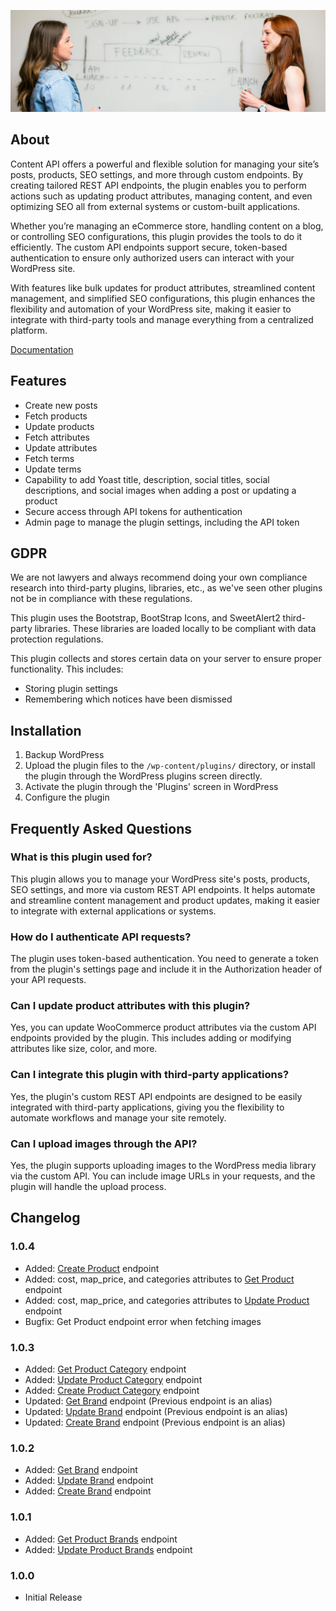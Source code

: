 ![Content API Banner](.wordpress-org/banner-1880x609.png)

## About

Content API offers a powerful and flexible solution for managing your site’s posts, products, SEO settings, and more through custom endpoints. By creating tailored REST API endpoints, the plugin enables you to perform actions such as updating product attributes, managing content, and even optimizing SEO all from external systems or custom-built applications.

Whether you’re managing an eCommerce store, handling content on a blog, or controlling SEO configurations, this plugin provides the tools to do it efficiently. The custom API endpoints support secure, token-based authentication to ensure only authorized users can interact with your WordPress site.

With features like bulk updates for product attributes, streamlined content management, and simplified SEO configurations, this plugin enhances the flexibility and automation of your WordPress site, making it easier to integrate with third-party tools and manage everything from a centralized platform.

[Documentation](https://www.polyplugins.com/docs/content-api/)

## Features

- Create new posts
- Fetch products
- Update products
- Fetch attributes
- Update attributes
- Fetch terms
- Update terms
- Capability to add Yoast title, description, social titles, social descriptions, and social images when adding a post or updating a product
- Secure access through API tokens for authentication
- Admin page to manage the plugin settings, including the API token

## GDPR

We are not lawyers and always recommend doing your own compliance research into third-party plugins, libraries, etc., as we've seen other plugins not be in compliance with these regulations.

This plugin uses the Bootstrap, BootStrap Icons, and SweetAlert2 third-party libraries. These libraries are loaded locally to be compliant with data protection regulations.

This plugin collects and stores certain data on your server to ensure proper functionality. This includes:

- Storing plugin settings
- Remembering which notices have been dismissed

## Installation

1. Backup WordPress
2. Upload the plugin files to the `/wp-content/plugins/` directory, or install the plugin through the WordPress plugins screen directly.
3. Activate the plugin through the 'Plugins' screen in WordPress
4. Configure the plugin

## Frequently Asked Questions

### What is this plugin used for?

This plugin allows you to manage your WordPress site's posts, products, SEO settings, and more via custom REST API endpoints. It helps automate and streamline content management and product updates, making it easier to integrate with external applications or systems.

### How do I authenticate API requests?

The plugin uses token-based authentication. You need to generate a token from the plugin's settings page and include it in the Authorization header of your API requests.

### Can I update product attributes with this plugin?

Yes, you can update WooCommerce product attributes via the custom API endpoints provided by the plugin. This includes adding or modifying attributes like size, color, and more.

### Can I integrate this plugin with third-party applications?

Yes, the plugin's custom REST API endpoints are designed to be easily integrated with third-party applications, giving you the flexibility to automate workflows and manage your site remotely.

### Can I upload images through the API?

Yes, the plugin supports uploading images to the WordPress media library via the custom API. You can include image URLs in your requests, and the plugin will handle the upload process.

## Changelog

### 1.0.4
* Added: [Create Product](https://www.polyplugins.com/docs/content-api/api/create-product/) endpoint
* Added: cost, map_price, and categories attributes to [Get Product](https://www.polyplugins.com/docs/content-api/api/get-product/) endpoint
* Added: cost, map_price, and categories attributes to [Update Product](https://www.polyplugins.com/docs/content-api/api/update-product/) endpoint
* Bugfix: Get Product endpoint error when fetching images

### 1.0.3

* Added: [Get Product Category](https://www.polyplugins.com/docs/content-api/api/get-product-category/) endpoint
* Added: [Update Product Category](https://www.polyplugins.com/docs/content-api/api/update-product-category/) endpoint
* Added: [Create Product Category](https://www.polyplugins.com/docs/content-api/api/create-product-category/) endpoint
* Updated: [Get Brand](https://www.polyplugins.com/docs/content-api/api/get-brand/) endpoint (Previous endpoint is an alias)
* Updated: [Update Brand](https://www.polyplugins.com/docs/content-api/api/update-brand/) endpoint (Previous endpoint is an alias)
* Updated: [Create Brand](https://www.polyplugins.com/docs/content-api/api/create-brand/) endpoint (Previous endpoint is an alias)

### 1.0.2

* Added: [Get Brand](https://www.polyplugins.com/docs/content-api/api/get-brand/) endpoint
* Added: [Update Brand](https://www.polyplugins.com/docs/content-api/api/update-brand/) endpoint
* Added: [Create Brand](https://www.polyplugins.com/docs/content-api/api/create-brand/) endpoint

### 1.0.1

* Added: [Get Product Brands](https://www.polyplugins.com/docs/content-api/api/get-product-brands/) endpoint
* Added: [Update Product Brands](https://www.polyplugins.com/docs/content-api/api/update-product-brands/) endpoint

### 1.0.0

* Initial Release